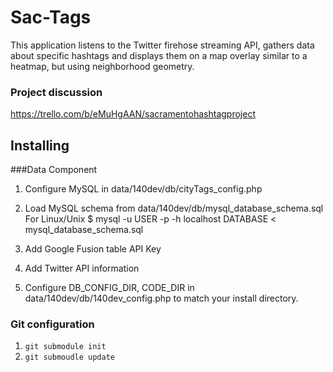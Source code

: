 # Sac-Tags

This application listens to the Twitter firehose streaming API, gathers data about specific hashtags and displays them on a map overlay similar to a heatmap, but using neighborhood geometry.

### Project discussion
https://trello.com/b/eMuHgAAN/sacramentohashtagproject

## Installing

###Data Component
1. Configure MySQL in data/140dev/db/cityTags_config.php

2. Load MySQL schema from data/140dev/db/mysql_database_schema.sql
   For Linux/Unix
   $ mysql -u USER -p -h localhost DATABASE < mysql_database_schema.sql

3. Add Google Fusion table API Key

4. Add Twitter API information

5. Configure DB_CONFIG_DIR, CODE_DIR in data/140dev/db/140dev_config.php to match your install directory.

### Git configuration
1. ```git submodule init```
2. ```git submoudle update```


